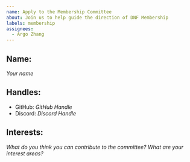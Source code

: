 ```yaml
---
name: Apply to the Membership Committee
about: Join us to help guide the direction of DNF Membership
labels: membership
assignees:
  - Argo Zhang
---
```


## Name:

_Your name_

## Handles:

- GitHub: _GitHub Handle_
- Discord: _Discord Handle_

## Interests:

_What do you think you can contribute to the committee? What are your interest areas?_
